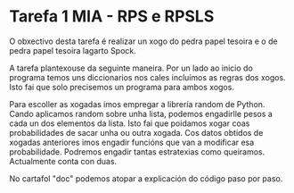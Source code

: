 # Tarefa 1 MIA - RPS e RPSLS

O obxectivo desta tarefa é realizar un xogo do pedra papel tesoira e o de pedra papel tesoira lagarto Spock.

A tarefa plantexouse da seguinte maneira. Por un lado ao inicio do programa temos uns diccionarios nos cales incluímos as regras dos xogos. Isto fai que solo precisemos un programa para ambos xogos.

Para escoller as xogadas imos empregar a librería random de Python. Cando aplicamos random sobre unha lista, podemos engadirlle pesos a cada un dos elementos da lista. Isto fai que poidamos xogar coas probabilidades de sacar unha ou outra xogada. Cos datos obtidos de xogadas anteriores imos engadir funcións que van a modificar esa probabilidade. Podremos engadir tantas estratexias como queiramos. Actualmente conta con duas.

No cartafol "doc" podemos atopar a explicación do código paso por paso.
